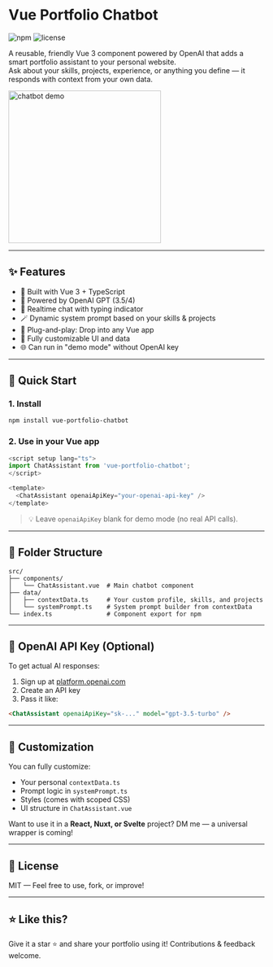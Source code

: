 # Vue Portfolio Chatbot
![npm](https://img.shields.io/npm/v/vue-portfolio-chatbot) ![license](https://img.shields.io/npm/l/vue-portfolio-chatbot)

A reusable, friendly Vue 3 component powered by OpenAI that adds a smart portfolio assistant to your personal website.  
Ask about your skills, projects, experience, or anything you define — it responds with context from your own data.

<img src="https://github.com/aanujkhurana/ai-chatbox-vue-component/blob/8edc0e279fc9fde60546bd7eedce42aa2dea0dcc/public/image.png?raw=true" width="300" alt="chatbot demo" />

---

## ✨ Features

- 🔧 Built with Vue 3 + TypeScript
- 🧠 Powered by OpenAI GPT (3.5/4)
- 💬 Realtime chat with typing indicator
- 🪄 Dynamic system prompt based on your skills & projects
- 🔌 Plug-and-play: Drop into any Vue app
- 🧩 Fully customizable UI and data
- 🌐 Can run in "demo mode" without OpenAI key

---

## 🚀 Quick Start

### 1. Install

```bash
npm install vue-portfolio-chatbot
````

### 2. Use in your Vue app

```ts
<script setup lang="ts">
import ChatAssistant from 'vue-portfolio-chatbot';
</script>

<template>
  <ChatAssistant openaiApiKey="your-openai-api-key" />
</template>
```

> 💡 Leave `openaiApiKey` blank for demo mode (no real API calls).

---

## 📁 Folder Structure

```
src/
├── components/
│   └── ChatAssistant.vue  # Main chatbot component
├── data/
│   ├── contextData.ts     # Your custom profile, skills, and projects
│   └── systemPrompt.ts    # System prompt builder from contextData
└── index.ts               # Component export for npm
```

---

## 🔐 OpenAI API Key (Optional)

To get actual AI responses:

1. Sign up at [platform.openai.com](https://platform.openai.com)
2. Create an API key
3. Pass it like:

```html
<ChatAssistant openaiApiKey="sk-..." model="gpt-3.5-turbo" />
```

---

## 🧠 Customization

You can fully customize:

* Your personal `contextData.ts`
* Prompt logic in `systemPrompt.ts`
* Styles (comes with scoped CSS)
* UI structure in `ChatAssistant.vue`

Want to use it in a **React, Nuxt, or Svelte** project? DM me — a universal wrapper is coming!

---

## 📄 License

MIT — Feel free to use, fork, or improve!

---

## ⭐ Like this?

Give it a star ⭐ and share your portfolio using it! Contributions & feedback welcome.
